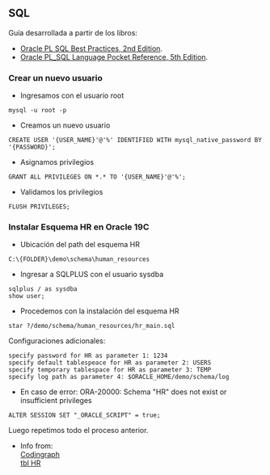 ## SQL

Guía desarrollada a partir de los libros: 
- [Oracle PL SQL Best Practices, 2nd Edition](https://www.amazon.com/_/dp/0596514107?tag=oreilly20-20).
- [Oracle PL_SQL Language Pocket Reference, 5th Edition](https://www.amazon.com/_/dp/1491920009?tag=oreilly20-20).

### Crear un nuevo usuario
- Ingresamos con el usuario root
```batch
mysql -u root -p
```
- Creamos un nuevo usuario
```batch
CREATE USER '{USER_NAME}'@'%' IDENTIFIED WITH mysql_native_password BY '{PASSWORD}';
```
- Asignamos privilegios
```batch
GRANT ALL PRIVILEGES ON *.* TO '{USER_NAME}'@'%';
```
- Validamos los privilegios
```batch
FLUSH PRIVILEGES;
```
### Instalar Esquema HR en Oracle 19C

- Ubicación del path del esquema HR
```batch
C:\{FOLDER}\demo\schema\human_resources
```
- Ingresar a SQLPLUS con el usuario sysdba
```batch
sqlplus / as sysdba
show user;
```
- Procedemos con la instalación del esquema HR
```batch
star ?/demo/schema/human_resources/hr_main.sql
```
Configuraciones adicionales:

    specify password for HR as parameter 1: 1234
    specify default tablespeace for HR as parameter 2: USERS
    specify temporary tablespace for HR as parameter 3: TEMP
    specify log path as parameter 4: $ORACLE_HOME/demo/schema/log

- En caso de error: ORA-20000: Schema "HR" does not exist or insufficient privileges
```batch
ALTER SESSION SET "_ORACLE_SCRIPT" = true;
```
Luego repetimos todo el proceso anterior.

- Info from:  
[Codingraph](https://www.youtube.com/watch?v=HD7URcecBOk)  
[tbl HR](srikanthtechnologies.com/oracle/hrtables.gif)